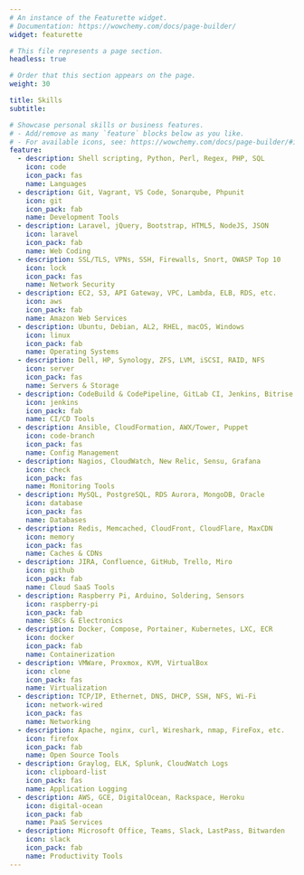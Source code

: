 ```yaml
---
# An instance of the Featurette widget.
# Documentation: https://wowchemy.com/docs/page-builder/
widget: featurette

# This file represents a page section.
headless: true

# Order that this section appears on the page.
weight: 30

title: Skills
subtitle:

# Showcase personal skills or business features.
# - Add/remove as many `feature` blocks below as you like.
# - For available icons, see: https://wowchemy.com/docs/page-builder/#icons
feature:
  - description: Shell scripting, Python, Perl, Regex, PHP, SQL
    icon: code
    icon_pack: fas
    name: Languages
  - description: Git, Vagrant, VS Code, Sonarqube, Phpunit
    icon: git
    icon_pack: fab
    name: Development Tools
  - description: Laravel, jQuery, Bootstrap, HTML5, NodeJS, JSON
    icon: laravel
    icon_pack: fab
    name: Web Coding
  - description: SSL/TLS, VPNs, SSH, Firewalls, Snort, OWASP Top 10
    icon: lock
    icon_pack: fas
    name: Network Security
  - description: EC2, S3, API Gateway, VPC, Lambda, ELB, RDS, etc.
    icon: aws
    icon_pack: fab
    name: Amazon Web Services
  - description: Ubuntu, Debian, AL2, RHEL, macOS, Windows
    icon: linux
    icon_pack: fab
    name: Operating Systems
  - description: Dell, HP, Synology, ZFS, LVM, iSCSI, RAID, NFS
    icon: server
    icon_pack: fas
    name: Servers & Storage
  - description: CodeBuild & CodePipeline, GitLab CI, Jenkins, Bitrise
    icon: jenkins
    icon_pack: fab
    name: CI/CD Tools
  - description: Ansible, CloudFormation, AWX/Tower, Puppet
    icon: code-branch
    icon_pack: fas
    name: Config Management
  - description: Nagios, CloudWatch, New Relic, Sensu, Grafana
    icon: check
    icon_pack: fas
    name: Monitoring Tools
  - description: MySQL, PostgreSQL, RDS Aurora, MongoDB, Oracle
    icon: database
    icon_pack: fas
    name: Databases
  - description: Redis, Memcached, CloudFront, CloudFlare, MaxCDN
    icon: memory
    icon_pack: fas
    name: Caches & CDNs
  - description: JIRA, Confluence, GitHub, Trello, Miro
    icon: github
    icon_pack: fab
    name: Cloud SaaS Tools
  - description: Raspberry Pi, Arduino, Soldering, Sensors
    icon: raspberry-pi
    icon_pack: fab
    name: SBCs & Electronics
  - description: Docker, Compose, Portainer, Kubernetes, LXC, ECR
    icon: docker
    icon_pack: fab
    name: Containerization
  - description: VMWare, Proxmox, KVM, VirtualBox
    icon: clone
    icon_pack: fas
    name: Virtualization
  - description: TCP/IP, Ethernet, DNS, DHCP, SSH, NFS, Wi-Fi
    icon: network-wired
    icon_pack: fas
    name: Networking
  - description: Apache, nginx, curl, Wireshark, nmap, FireFox, etc.
    icon: firefox
    icon_pack: fab
    name: Open Source Tools
  - description: Graylog, ELK, Splunk, CloudWatch Logs
    icon: clipboard-list
    icon_pack: fas
    name: Application Logging
  - description: AWS, GCE, DigitalOcean, Rackspace, Heroku
    icon: digital-ocean
    icon_pack: fab
    name: PaaS Services
  - description: Microsoft Office, Teams, Slack, LastPass, Bitwarden
    icon: slack
    icon_pack: fab
    name: Productivity Tools
---
```

